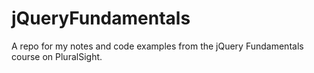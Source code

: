 # jQueryFundamentals
A repo for my notes and code examples from the jQuery Fundamentals course on PluralSight.
